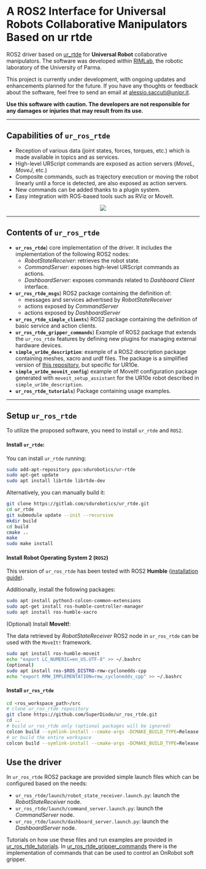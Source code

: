 
# A ROS2 Interface for Universal Robots Collaborative Manipulators Based on ur rtde

ROS2 driver based on [ur_rtde](https://gitlab.com/sdurobotics/ur_rtde) for **Universal Robot** collaborative manipulators. The software was developed within [RIMLab](https://rimlab.ce.unipr.it/), the robotic laboratory of the University of Parma. 

This project is currently under development, with ongoing updates and enhancements planned for the future. If you have any thoughts or feedback about the software, feel free to send an email at alessio.saccuti@unipr.it.

**Use this software with caution. The developers are not responsible for any damages or injuries that may result from its use.**

---

## Capabilities of `ur_ros_rtde`
- Reception of various data (joint states, forces, torques, etc.) which is made available in topics and as services.
- High-level URScript commands are exposed as action servers (*MoveL*, *MoveJ*, etc.)
- Composite commands, such as trajectory execution or moving the robot linearly until a force is detected, are also exposed as action servers.
- New commands can be added thanks to a plugin system.
- Easy integration with ROS-based tools such as RViz or MoveIt.

<p align="center">
  <img src="images/dual_traj.gif">
</p>

---

## Contents of `ur_ros_rtde`
- **`ur_ros_rtde`**) core implementation of the driver. It includes the implementation of the following ROS2 nodes:
  - *RobotStateReceiver*: retrieves the robot state.
  - *CommandServer*: exposes high-level URScript commands as actions.
  - *DashboardServer*: exposes commands related to *Dashboard Client* interface.
- **`ur_ros_rtde_msgs`**) ROS2 package containing the definition of:
  - messages and services advertised by *RobotStateReceiver*
  - actions exposed by *CommandServer*
  - actions exposed by *DashboardServer*
- **`ur_ros_rtde_simple_clients`**) ROS2 package containing the definition of basic service and action clients.
- **`ur_ros_rtde_gripper_commands`**) Example of ROS2 package that extends the `ur_ros_rtde` features by defining new plugins for managing external hardware devices. 
- **`simple_ur10e_description`**: example of a ROS2 description package containing meshes, xacro and urdf files. The package is a simplified version of [this repository](https://github.com/UniversalRobots/Universal_Robots_ROS2_Description), but specific for UR10e.
- **`simple_ur10e_moveit_config`**) example of MoveIt! configuration package generated with `moveit_setup_assistant` for the UR10e robot described in `simple_ur10e_description`.
- **`ur_ros_rtde_tutorials`**) Package containing usage examples.

---
## Setup `ur_ros_rtde`

To utilize the proposed software, you need to install `ur_rtde` and `ROS2`.

#### Install `ur_rtde`:

  You can install `ur_rtde` running: 
  ```bash
  sudo add-apt-repository ppa:sdurobotics/ur-rtde
  sudo apt-get update
  sudo apt install librtde librtde-dev
  ```

  Alternatively, you can manually build it:

  ```bash
  git clone https://gitlab.com/sdurobotics/ur_rtde.git
  cd ur_rtde
  git submodule update --init --recursive
  mkdir build
  cd build
  cmake ..
  make 
  sudo make install
  ```

#### Install Robot Operating System 2 (`ROS2`)

This version of `ur_ros_rtde` has been tested with ROS2 **Humble** ([installation guide](https://docs.ros.org/en/humble/Installation/Ubuntu-Install-Debians.html)).

Additionally, install the following packages:
  ```bash
  sudo apt install python3-colcon-common-extensions
  sudo apt-get install ros-humble-controller-manager
  sudo apt install ros-humble-xacro 
  ```

(Optional) Install **MoveIt!**:

The data retrieved by *RobotStateReceiver* ROS2 node in `ur_ros_rtde` can be used with the `MoveIt!` framework.

  ```bash
  sudo apt install ros-humble-moveit
  echo "export LC_NUMERIC=en_US.UTF-8" >> ~/.bashrc
  (optional)
  sudo apt install ros-$ROS_DISTRO-rmw-cyclonedds-cpp
  echo "export RMW_IMPLEMENTATION=rmw_cyclonedds_cpp" >> ~/.bashrc
  ```

#### Install `ur_ros_rtde`
```bash
cd <ros_workspace_path>/src
# clone ur_ros_rtde repository
git clone https://github.com/SuperDiodo/ur_ros_rtde.git
cd ..
# build ur_ros_rtde only (optional packages will be ignored)
colcon build --symlink-install --cmake-args -DCMAKE_BUILD_TYPE=Release --packages-up-to ur_ros_rtde
# or build the entire workspace
colcon build --symlink-install --cmake-args -DCMAKE_BUILD_TYPE=Release
```

## Use the driver

In `ur_ros_rtde` ROS2 package are provided simple launch files which can be configured based on the needs:
- `ur_ros_rtde/launch/robot_state_receiver.launch.py`: launch the *RobotStateReceiver* node.
- `ur_ros_rtde/launch/command_server.launch.py`: launch the *CommandServer* node.
- `ur_ros_rtde/launch/dashboard_server.launch.py`: launch the *DashboardServer* node.

Tutorials on how use these files and run examples are provided in [ur_ros_rtde_tutorials](ur_ros_rtde_tutorials).
In [ur_ros_rtde_gripper_commands](ur_ros_rtde_gripper_commands) there is the implementation of commands that can be used to control an OnRobot soft gripper.